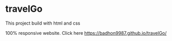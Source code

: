 # travelGo
This project build with html and css

100% responsive website.  Click here https://badhon9987.github.io/travelGo/
